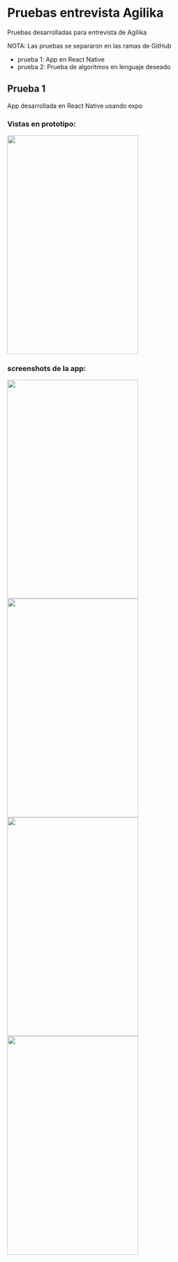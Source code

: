 # Pruebas entrevista Agilika

Pruebas desarrolladas para entrevista de Agilika

NOTA: Las pruebas se separaron en las ramas de GitHub

- prueba 1: App en React Native
- prueba 2: Prueba de algoritmos en lenguaje deseado

## Prueba 1

App desarrollada en React Native usando expo

### Vistas en prototipo:

<img src="https://i.ibb.co/SvHqPP2/Group-12.png" width="300px" height="500px">

### screenshots de la app:

<img src="https://i.ibb.co/0t7nt35/Whats-App-Image-2021-08-23-at-3-15-06-PM-3.jpg" width="300px" height="500px">
<img src="https://i.ibb.co/vvwMvF0/Whats-App-Image-2021-08-23-at-3-15-06-PM-2.jpg" width="300px" height="500px">
<img src="https://i.ibb.co/MgKLTTn/Whats-App-Image-2021-08-23-at-3-15-06-PM.jpg" width="300px" height="500px">
<img src="https://i.ibb.co/7rtR5Hn/Whats-App-Image-2021-08-23-at-3-15-06-PM-1.jpg" width="300px" height="500px">
